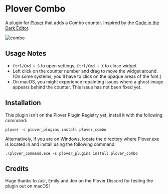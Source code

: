# Plover Combo

A plugin for [Plover](https://github.com/openstenoproject/plover) that adds a Combo counter. Inspired by the [Code in the Dark Editor](https://github.com/codeinthedark/editor).

![combo](https://user-images.githubusercontent.com/30435273/131253406-878f1d0b-6f83-4d31-8f2b-b919f5f9424a.gif)

## Usage Notes

- `Ctrl/Cmd + S` to open settings, `Ctrl/Cmd + X` to close widget. 
- Left click on the counter number and drag to move the widget around. (On some systems, you'll have to click on the opaque areas of the font.)
- On macOS, you might experience repainting issues where a ghost image appears behind the counter. This issue has not been fixed yet.

## Installation

This plugin isn't on the Plover Plugin Registry yet; install it with the following command:

```
plover -s plover_plugins install plover_combo
```

Alternatively, if you are on Windows, locate the directory where Plover.exe is located in and install using the following command:

```
.\plover_command.exe -s plover_plugins install plover_combo
```

## Credits

Huge thanks to /usr, Emily and Jen on the Plover Discord for testing the plugin out on macOS!